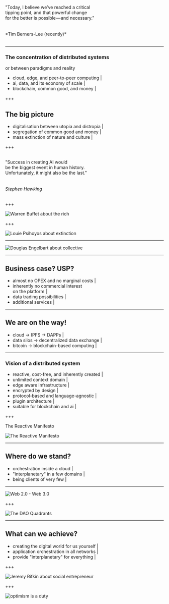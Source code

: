 
<br>
"Today, I believe we’ve reached a critical 
<br> tipping point, and that powerful change 
<br>for the better is possible — and necessary."
<br>
<br>
<br>
*Tim Berners-Lee (recently)*
<br>
<br>

---

### The concentration of distributed systems

 or between paradigms and reality
- cloud, edge, and peer-to-peer computing |
- ai, data, and its economy of scale |
- blockchain, common good, and money |

+++

## The big picture

- digitalisation between utopia and distropia |
- segregation of common good and money |
- mass extinction of nature and culture |

+++

<br>"Success in creating AI would
<br>be the biggest event in human history. 
<br>Unfortunately, it might also be the last."
<br>
<br>
<br>
*Stephen Hawking*
<br>
<br>

+++

![Warren Buffet about the rich](assets/image/quote-warren-buffett.jpg)

+++

![Louie Psihoyos about extinction](assets/image/quote-louie-psihoyos.jpg)


---

![Douglas Engelbart about collective](assets/image/quote-douglas-engelbart.jpg)

---

## Business case? USP?

- almost no OPEX and no marginal costs |
- inherently no commercial interest <br> on the platform |
- data trading possibilities |
- additional services |

---


## We are on the way!

- cloud -> IPFS -> DAPPs |
- data silos -> decentralized data exchange |
- bitcoin -> blockchain-based computing |

---

### Vision of a distributed system

- reactive, cost-free, and inherently created |
- unlimited context domain |
- edge aware infrastructure |
- encrypted by design |
- protocol-based and language-agnostic |
- plugin architecture |
- suitable for blockchain and ai |

+++

The Reactive Manifesto

![The Reactive Manifesto](assets/image/reactive-manifesto.png)


---


## Where do we stand?

- orchestration inside a cloud |
- "interplanetary" in a few domains |
- being clients of very few |


---

![Web 2.0 - Web 3.0](assets/image/web2-3.0.png)


+++

![The DAO Quadrants](assets/image/dao-quadrants.jpg)


---

## What can we achieve?

- creating the digital world for us yourself |
- application orchestration in all networks |
- provide "interplanetary" for everything |

+++

![Jeremy Rifkin about social entrepreneur](assets/image/quote-jeremy-rifkin.jpg)

+++

![optimism is a duty](assets/image/quote-optimism-is-a-duty-the-future-is-open-it-is-not-predetermined-no-one-can-predict-it-karl-popper-146-31-11.jpg)

